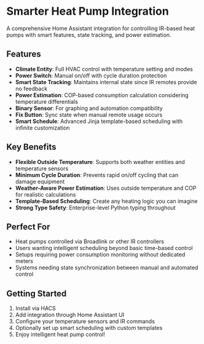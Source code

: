 # Smarter Heat Pump Integration

A comprehensive Home Assistant integration for controlling IR-based heat pumps with smart features, state tracking, and power estimation.

## Features

- **Climate Entity**: Full HVAC control with temperature setting and modes
- **Power Switch**: Manual on/off with cycle duration protection
- **Smart State Tracking**: Maintains internal state since IR remotes provide no feedback
- **Power Estimation**: COP-based consumption calculation considering temperature differentials
- **Binary Sensor**: For graphing and automation compatibility
- **Fix Button**: Sync state when manual remote usage occurs
- **Smart Schedule**: Advanced Jinja template-based scheduling with infinite customization

## Key Benefits

- **Flexible Outside Temperature**: Supports both weather entities and temperature sensors
- **Minimum Cycle Duration**: Prevents rapid on/off cycling that can damage equipment
- **Weather-Aware Power Estimation**: Uses outside temperature and COP for realistic calculations
- **Template-Based Scheduling**: Create any heating logic you can imagine
- **Strong Type Safety**: Enterprise-level Python typing throughout

## Perfect For

- Heat pumps controlled via Broadlink or other IR controllers
- Users wanting intelligent scheduling beyond basic time-based control
- Setups requiring power consumption monitoring without dedicated meters
- Systems needing state synchronization between manual and automated control

## Getting Started

1. Install via HACS
2. Add integration through Home Assistant UI
3. Configure your temperature sensors and IR commands
4. Optionally set up smart scheduling with custom templates
5. Enjoy intelligent heat pump control!
